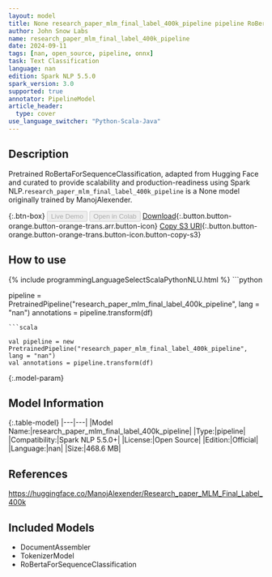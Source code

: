 ```yaml
---
layout: model
title: None research_paper_mlm_final_label_400k_pipeline pipeline RoBertaForSequenceClassification from ManojAlexender
author: John Snow Labs
name: research_paper_mlm_final_label_400k_pipeline
date: 2024-09-11
tags: [nan, open_source, pipeline, onnx]
task: Text Classification
language: nan
edition: Spark NLP 5.5.0
spark_version: 3.0
supported: true
annotator: PipelineModel
article_header:
  type: cover
use_language_switcher: "Python-Scala-Java"
---
```


## Description

Pretrained RoBertaForSequenceClassification, adapted from Hugging Face and curated to provide scalability and production-readiness using Spark NLP.`research_paper_mlm_final_label_400k_pipeline` is a None model originally trained by ManojAlexender.

{:.btn-box}
<button class="button button-orange" disabled>Live Demo</button>
<button class="button button-orange" disabled>Open in Colab</button>
[Download](https://s3.amazonaws.com/auxdata.johnsnowlabs.com/public/models/research_paper_mlm_final_label_400k_pipeline_nan_5.5.0_3.0_1726071711500.zip){:.button.button-orange.button-orange-trans.arr.button-icon}
[Copy S3 URI](s3://auxdata.johnsnowlabs.com/public/models/research_paper_mlm_final_label_400k_pipeline_nan_5.5.0_3.0_1726071711500.zip){:.button.button-orange.button-orange-trans.button-icon.button-copy-s3}

## How to use



<div class="tabs-box" markdown="1">
{% include programmingLanguageSelectScalaPythonNLU.html %}
```python

pipeline = PretrainedPipeline("research_paper_mlm_final_label_400k_pipeline", lang = "nan")
annotations =  pipeline.transform(df)   

```
```scala

val pipeline = new PretrainedPipeline("research_paper_mlm_final_label_400k_pipeline", lang = "nan")
val annotations = pipeline.transform(df)

```
</div>

{:.model-param}
## Model Information

{:.table-model}
|---|---|
|Model Name:|research_paper_mlm_final_label_400k_pipeline|
|Type:|pipeline|
|Compatibility:|Spark NLP 5.5.0+|
|License:|Open Source|
|Edition:|Official|
|Language:|nan|
|Size:|468.6 MB|

## References

https://huggingface.co/ManojAlexender/Research_paper_MLM_Final_Label_400k

## Included Models

- DocumentAssembler
- TokenizerModel
- RoBertaForSequenceClassification